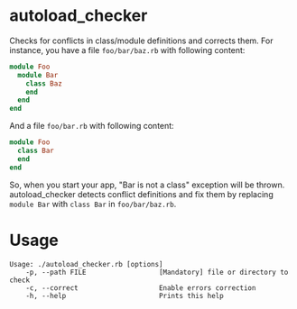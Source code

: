 # autoload_checker

Checks for conflicts in class/module definitions and corrects them. For instance, you have
a file `foo/bar/baz.rb` with following content:

```ruby
module Foo
  module Bar
    class Baz
    end
  end
end
```

And a file `foo/bar.rb` with following content:

```ruby
module Foo
  class Bar
  end
end
```

So, when you start your app, "Bar is not a class" exception will be thrown. autoload_checker
detects conflict definitions and fix them by replacing `module Bar` with `class Bar`
in `foo/bar/baz.rb`.

# Usage

```
Usage: ./autoload_checker.rb [options]
    -p, --path FILE                  [Mandatory] file or directory to check
    -c, --correct                    Enable errors correction
    -h, --help                       Prints this help
```

